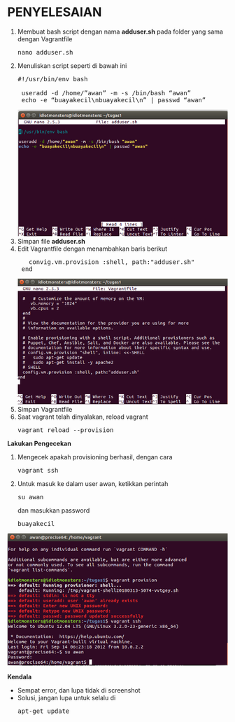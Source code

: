 # PENYELESAIAN
1. Membuat bash script dengan nama <b>adduser.sh</b> pada folder yang sama dengan Vagrantfile
    <pre>nano adduser.sh</pre>
2. Menuliskan script seperti di bawah ini
    <pre>#!/usr/bin/env bash

    useradd -d /home/”awan” -m -s /bin/bash “awan”
    echo -e “buayakecil\nbuayakecil\n” | passwd “awan”</pre>
    <img src="https://github.com/rahajengdwi/CLoud2018/blob/master/Vagrant/Image/adduser.sh.png">
3. Simpan file <b>adduser.sh</b>
4. Edit Vagrantfile dengan menambahkan baris berikut
    <pre>   convig.vm.provision :shell, path:"adduser.sh"
    end</pre>
    <img src="https://github.com/rahajengdwi/CLoud2018/blob/master/Vagrant/Image/vagrantfile.png">
5. Simpan Vagrantfile
6. Saat vagrant telah dinyalakan, reload vagrant
    <pre>vagrant reload --provision</pre>

<strong>Lakukan Pengecekan</strong>
1. Mengecek apakah provisioning berhasil, dengan cara
    <pre>vagrant ssh</pre>
2. Untuk masuk ke dalam user awan, ketikkan perintah
    <pre>su awan</pre>
    dan masukkan password <pre>buayakecil</pre>
  <img src="https://github.com/rahajengdwi/CLoud2018/blob/master/Vagrant/Image/testing.png">

<strong>Kendala</strong>
- Sempat error, dan lupa tidak di screenshot
- Solusi, jangan lupa untuk selalu di <pre>apt-get update</pre>

